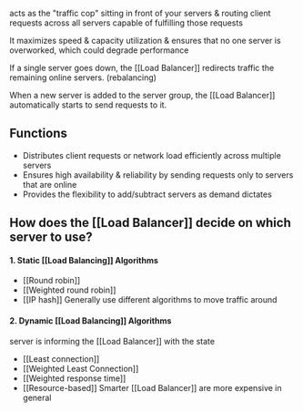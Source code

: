 acts as the "traffic cop" sitting in front of your servers & routing client requests across all servers capable of fulfilling those requests

It maximizes speed & capacity utilization & ensures that no one server is overworked, which could degrade performance

If a single server goes down, the [[Load Balancer]] redirects traffic the remaining online servers. (rebalancing)

When a new server is added to the server group, the [[Load Balancer]] automatically starts to send requests to it.
## Functions
- Distributes client requests or network load efficiently across multiple servers
- Ensures high availability & reliability by sending requests only to servers that are online
- Provides the flexibility to add/subtract servers as demand dictates
## How does the [[Load Balancer]] decide on which server to use?
#### 1. Static [[Load Balancing]] Algorithms
- [[Round robin]]
- [[Weighted round robin]]
- [[IP hash]]
	Generally use different algorithms to move traffic around

#### 2. Dynamic [[Load Balancing]] Algorithms
server is informing the [[Load Balancer]] with the state
- [[Least connection]]
- [[Weighted Least Connection]]
- [[Weighted response time]]
- [[Resource-based]]
Smarter [[Load Balancer]] are more expensive in general
